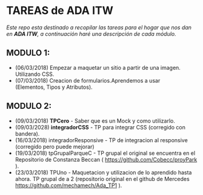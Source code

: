 TAREAS de ADA ITW
=================

*Este repo esta destinado a recopilar las tareas para el hogar que nos dan en __ADA ITW__, a continuación haré una descripción de cada módulo.*


## MODULO 1:

+ (06/03/2018) Empezar a maquetar un sitio a partir de una imagen. Utilizando CSS.
+ (07/03/2018) Creacion de formularios.Aprendemos a usar <form> (Elementos, Tipos y Atributos).

## MODULO 2:
+ (09/03/2018) __TPCero__ - Saber que es un Mock y como utilizarlo.
+ (09/03/2028) __integradorCSS__ - TP para integrar CSS (corregido con bandera).
+ (16/03/2018) integradorResponsive - TP de integracion al responsive (corregido pero puede mejorar)
+ (19/03/2018) tpGrupalParqueC - TP grupal el original se encuentra en el Repositorio de Constanza Beccan ( https://github.com/Cobecc/proyPark ).
+ (23/03/2018) TPUno - Maquetacion y utilizacion de lo aprendido hasta ahora. TP grupal de a 2 (repositorio original en el github de Mercedes https://github.com/mechamech/Ada_TP1 ).